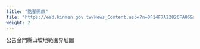 ```yaml
---
title: "點擊開啟"
file: "https://ead.kinmen.gov.tw/News_Content.aspx?n=0F14F7A22826FA06&sms=A2C62D68901B977C&s=389F2D18B6D57241"
weight: 2
---
```

公告金門縣山坡地範圍界址圖
